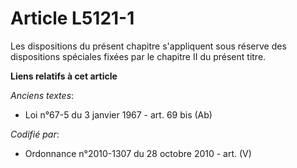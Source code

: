 # Article L5121-1

Les dispositions du présent chapitre s'appliquent sous réserve des dispositions spéciales fixées par le chapitre II du
présent titre.

**Liens relatifs à cet article**

_Anciens textes_:

  - Loi n°67-5 du 3 janvier 1967 - art. 69 bis (Ab)

_Codifié par_:

  - Ordonnance n°2010-1307 du 28 octobre 2010 - art. (V)
